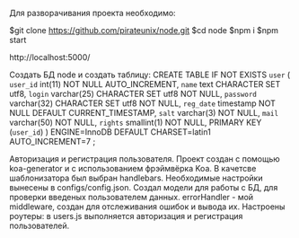 Для разворачивания проекта необходимо:

$git clone https://github.com/pirateunix/node.git
$cd node
$npm i
$npm start

http://localhost:5000/

Coздать БД node и создать таблицу:
CREATE TABLE IF NOT EXISTS `user` (
  `user_id` int(11) NOT NULL AUTO_INCREMENT,
  `name` text CHARACTER SET utf8,
  `login` varchar(25) CHARACTER SET utf8 NOT NULL,
  `password` varchar(32) CHARACTER SET utf8 NOT NULL,
  `reg_date` timestamp NOT NULL DEFAULT CURRENT_TIMESTAMP,
  `salt` varchar(3) NOT NULL,
  `mail` varchar(50) NOT NULL,
  `rights` smallint(1) NOT NULL,
  PRIMARY KEY (`user_id`)
) ENGINE=InnoDB  DEFAULT CHARSET=latin1 AUTO_INCREMENT=7 ;

Авторизация и регистрация пользователя. Проект создан с помощью koa-generator и с использованием фрэймвёрка Koa.
В качетсве шаблонизатора был выбран handlebars. Необходимые настройки вынесены в configs/config.json.
Создал модели для работы с БД, для проверки введеных пользователем данных. errorHandler - мой middleware,
создан для отслеживания ошибок и вывода их. Настроены роутеры: в users.js выполняется авторизация и регистрация пользователей.
